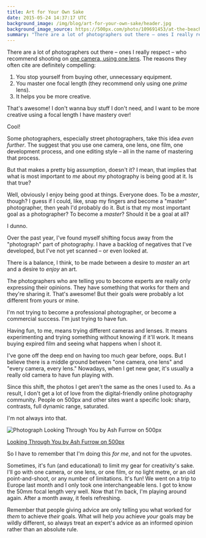 ```yaml
---
title: Art for Your Own Sake
date: 2015-05-24 14:37:17 UTC
background_image: /img/blog/art-for-your-own-sake/header.jpg
background_image_source: https://500px.com/photo/109691453/at-the-beach-by-ash-furrow
summary: "There are a lot of photographers out there – ones I really respect – who recommend shooting on <a href='http://erickimphotography.com/blog/2013/04/19/3-reasons-why-you-should-shoot-with-one-camera-and-one-lens/'>one camera, using one lens</a>. The reasons they often cite are definitely compelling."
---
```


There are a lot of photographers out there – ones I really respect – who recommend shooting on [one camera, using one lens](http://erickimphotography.com/blog/2013/04/19/3-reasons-why-you-should-shoot-with-one-camera-and-one-lens/). The reasons they often cite are definitely compelling:

<!-- more -->

1. You stop yourself from buying other, unnecessary equipment.
1. You master one focal length (they recommend only using one _prime_ lens).
1. It helps you be more creative. 

That's awesome! I don't wanna buy stuff I don't need, and I want to be more creative using a focal length I have mastery over! 

Cool!

Some photographers, especially street photographers, take this idea _even further_. The suggest that you use one camera, one lens, one film, one development process, and one editing style – all in the name of mastering that process. 

But that makes a pretty big assumption, doesn't it? I mean, that implies that what is most important to _me_ about _my_ photography is being good at it. Is that true?

Well, obviously I enjoy being good at things. Everyone does. To be a _master_, though? I guess if I could, like, snap my fingers and become a "master" photographer, then yeah I'd probably do it. But is that my most important goal as a photographer? To become a _master_? Should it be a goal at all?

I dunno. 

Over the past year, I've found myself shifting focus away from the "photograph" part of photography. I have a backlog of negatives that I've developed, but I've not yet scanned – or even looked at. 

There is a balance, I think, to be made between a desire to _master_ an art and a desire to _enjoy_ an art. 

The photographers who are telling you to become experts are really only expressing their opinions. They have something that works for them and they're sharing it. That's awesome! But their goals were probably a lot different from yours or mine. 

I'm not trying to become a professional photographer, or become a commercial success. I'm just trying to have fun. 

Having fun, to me, means trying different cameras and lenses. It means experimenting and trying something without knowing if it'll work. It means buying expired film and seeing what happens when I shoot it. 

I've gone off the deep end on having too much gear before, oops. But I believe there is a middle ground between "one camera, one lens" and "every camera, every lens." Nowadays, when I get new gear, it's usually a really old camera to have fun playing with. 

Since this shift, the photos I get aren't the same as the ones I used to. As a result, I don't get a lot of love from the digital-friendly online photography community. People on 500px and other sites want a specific look: sharp, contrasts, full dynamic range, saturated. 

I'm not always into that.

<div class="pixels-photo">
  <p><img src="https://drscdn.500px.org/photo/88462173/m%3D900/d3f0b26973a21b082bca63090fedccd6" alt="Photograph Looking Through You by Ash Furrow on 500px"></p>
  <a href="https://500px.com/photo/88462173/looking-through-you-by-ash-furrow">Looking Through You by Ash Furrow on 500px</a>

</div>

<script type="text/javascript" src="https://500px.com/embed.js"></script>

So I have to remember that I'm doing this _for me_, and not for the upvotes. 

Sometimes, it's fun (and educational) to limit my gear for creativity's sake. I'll go with one camera, or one lens, or one film, or no light metre, or an old point-and-shoot, or any number of limitations. It's fun! We went on a trip to Europe last month and I only took one interchangeable lens. I got to know the 50mm focal length very well. Now that I'm back, I'm playing around again. After a month away, it feels refreshing.

Remember that people giving advice are only telling you what worked for _them_ to achieve _their_ goals. What will help _you_ achieve _your_ goals may be wildly different, so always treat an expert's advice as an informed opinion rather than an absolute rule.  